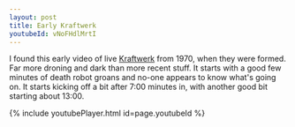 ```yaml
---
layout: post
title: Early Kraftwerk
youtubeId: vNoFHdlMrtI
---
```


I found this early video of live [Kraftwerk](https://en.wikipedia.org/wiki/Kraftwerk "Kraftwerk on Wikipedia") from 1970, when they were formed. Far more droning and dark than more recent stuff. It starts with a good few minutes of death robot groans and no-one appears to know what's going on. It starts kicking off a bit after 7:00 minutes in, with another good bit starting about 13:00.

{% include youtubePlayer.html id=page.youtubeId %}
